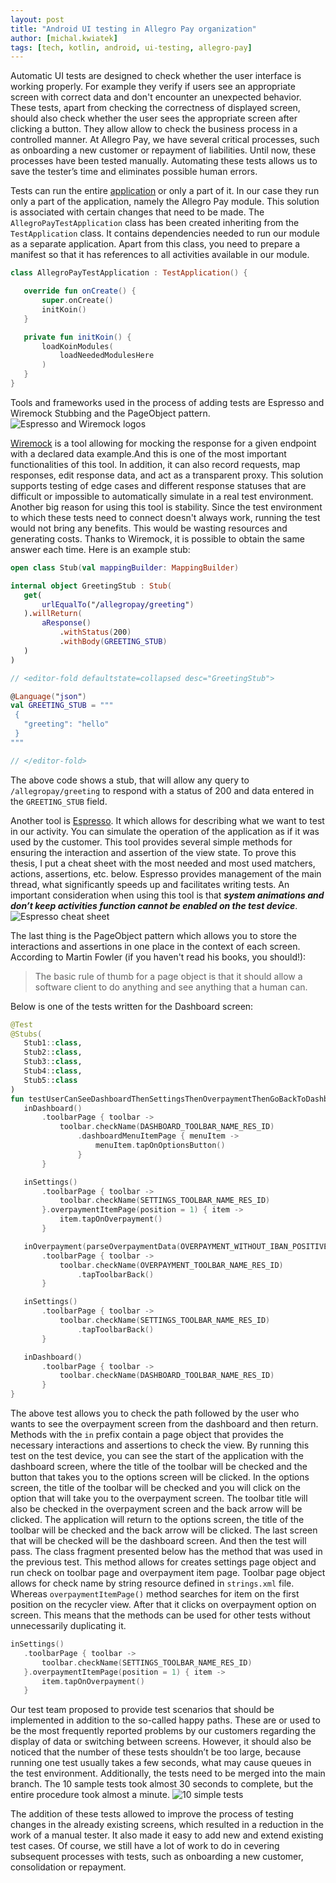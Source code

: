 ```yaml
---
layout: post
title: "Android UI testing in Allegro Pay organization"
author: [michal.kwiatek]
tags: [tech, kotlin, android, ui-testing, allegro-pay]
---
```


Automatic UI tests are designed to check whether the user interface is working properly.
For example they verify if users see an appropriate screen with correct data and don't encounter
an unexpected behavior. These tests, apart from checking the correctness of displayed screen,
should also check whether the user sees the appropriate screen after clicking a button. They allow
allow to check the business process in a controlled manner. At Allegro Pay, we have several critical
processes, such as onboarding a new customer or repayment of liabilities. Until now, these processes
have been tested manually. Automating these tests allows us to save the tester’s time and
eliminates possible human errors.

Tests can run the entire <a href="https://play.google.com/store/apps/details?id=pl.allegro"
target="_blank">application</a> or only a part of it. In our case they run only a part of
the application, namely the Allegro Pay module. This solution is associated with certain changes
that need to be made. The `AllegroPayTestApplication` class has been created inheriting from
the `TestApplication` class. It contains dependencies needed to run our module as a separate
application. Apart from this class, you need to prepare a manifest so that it has references
to all activities available in our module.

```kotlin
class AllegroPayTestApplication : TestApplication() {

   override fun onCreate() {
       super.onCreate()
       initKoin()
   }

   private fun initKoin() {
       loadKoinModules(
           loadNeededModulesHere
       )
   }
}
```

Tools and frameworks used in the process of adding tests are Espresso and Wiremock Stubbing
and the PageObject pattern.
![Espresso and Wiremock logos](/img/articles/2022-02-01-android-ui-testing-in-allegro-pa-organization/espresso_and_wiremock.png)

<a href="https://wiremock.org/" target="_blank">Wiremock</a> is a tool allowing for mocking the response for
a given endpoint with a declared data example.And this is one of the most important functionalities of this tool.
In addition, it can also record requests, map responses, edit response data, and act as a transparent proxy.
This solution supports testing of edge cases and different response statuses that are difficult or impossible
to automatically simulate in a real test environment. Another big reason for using this tool is stability.
Since the test environment to which these tests need to connect doesn't always work, running the test would not
bring any benefits. This would be wasting resources and generating costs. Thanks to Wiremock, it is possible
to obtain the same answer each time. Here is an example stub:

```kotlin
open class Stub(val mappingBuilder: MappingBuilder)

internal object GreetingStub : Stub(
   get(
       urlEqualTo("/allegropay/greeting")
   ).willReturn(
       aResponse()
           .withStatus(200)
           .withBody(GREETING_STUB)
   )
)

// <editor-fold defaultstate=collapsed desc="GreetingStub">

@Language("json")
val GREETING_STUB = """
 {
   "greeting": "hello"
 }
"""

// </editor-fold>
```

The above code shows a stub, that will allow any query to `/allegropay/greeting` to respond with a status
of 200 and data entered in the `GREETING_STUB` field.

Another tool is <a href="https://developer.android.com/training/testing/espresso" target="_blank">Espresso</a>.
It which allows for describing what we want to test in our activity. You can simulate the operation of the
application as if it was used by the customer. This tool provides several simple methods for ensuring
the interaction and assertion of the view state. To prove this thesis, I put a cheat sheet with the most
needed and most used matchers, actions, assertions, etc. below. Espresso provides management of the main
thread, what significantly speeds up and facilitates writing tests. An important consideration when using
this tool is that **_system animations and don’t keep activities function cannot be enabled on the test device_**.
![Espresso cheat sheet](/img/articles/2022-02-01-android-ui-testing-in-allegro-pa-organization/espresso_cheatsheet.png)

The last thing is the PageObject pattern which allows you to store the interactions and assertions in
one place in the context of each screen. According to Martin Fowler (if you haven't read his books, you should!):
>The basic rule of thumb for a page object is that it should allow a software client to do anything and
see anything that a human can.

Below is one of the tests written for the Dashboard screen:

```kotlin
@Test
@Stubs(
   Stub1::class,
   Stub2::class,
   Stub3::class,
   Stub4::class,
   Stub5::class
)
fun testUserCanSeeDashboardThenSettingsThenOverpaymentThenGoBackToDashboard() = launchDashboardActivity {
   inDashboard()
       .toolbarPage { toolbar ->
           toolbar.checkName(DASHBOARD_TOOLBAR_NAME_RES_ID)
               .dashboardMenuItemPage { menuItem ->
                   menuItem.tapOnOptionsButton()
               }
       }

   inSettings()
       .toolbarPage { toolbar ->
           toolbar.checkName(SETTINGS_TOOLBAR_NAME_RES_ID)
       }.overpaymentItemPage(position = 1) { item ->
           item.tapOnOverpayment()
       }

   inOverpayment(parseOverpaymentData(OVERPAYMENT_WITHOUT_IBAN_POSITIVE))
       .toolbarPage { toolbar ->
           toolbar.checkName(OVERPAYMENT_TOOLBAR_NAME_RES_ID)
               .tapToolbarBack()
       }

   inSettings()
       .toolbarPage { toolbar ->
           toolbar.checkName(SETTINGS_TOOLBAR_NAME_RES_ID)
               .tapToolbarBack()
       }

   inDashboard()
       .toolbarPage { toolbar ->
           toolbar.checkName(DASHBOARD_TOOLBAR_NAME_RES_ID)
       }
}
```

The above test allows you to check the path followed by the user who wants to see the overpayment screen
from the dashboard and then return. Methods with the `in` prefix contain a page object that provides the
necessary interactions and assertions to check the view. By running this test on the test device, you can
see the start of the application with the dashboard screen, where the title of the toolbar will be checked
and the button that takes you to the options screen will be clicked. In the options screen, the title of
the toolbar will be checked and you will click on the option that will take you to the overpayment screen.
The toolbar title will also be checked in the overpayment screen and the back arrow will be clicked. The
application will return to the options screen, the title of the toolbar will be checked and the back arrow
will be clicked. The last screen that will be checked will be the dashboard screen. And then the test will
pass. The class fragment presented below has the method that was used in the previous test. This method allows
for creates settings page object and run check on toolbar page and overpayment item page. Toolbar page object
allows for check name by string resource defined in `strings.xml` file. Whereas `overpaymentItemPage()` method
searches for item on the first position on the recycler view. After that it clicks on overpayment option on screen.
This means that the methods can be used for other tests without unnecessarily duplicating it.

```kotlin
inSettings()
   .toolbarPage { toolbar ->
       toolbar.checkName(SETTINGS_TOOLBAR_NAME_RES_ID)
   }.overpaymentItemPage(position = 1) { item ->
       item.tapOnOverpayment()
   }
```

Our test team proposed to provide test scenarios that should be implemented in addition to the so-called
happy paths. These are or used to be the most frequently reported problems by our customers regarding the display
of data or switching between screens. However, it should also be noticed that the number of these tests
shouldn’t be too large, because running one test usually takes a few seconds, what may cause queues in the
test environment. Additionally, the tests need to be merged into the main branch. The 10 sample tests took
almost 30 seconds to complete, but the entire procedure took almost a minute.
![10 simple tests](/img/articles/2022-02-01-android-ui-testing-in-allegro-pa-organization/10_tests.png)

The addition of these tests allowed to improve the process of testing changes in the already existing
screens, which resulted in a reduction in the work of a manual tester. It also made it easy to add new
and extend existing test cases. Of course, we still have a lot of work to do in cevering subsequent processes
with tests, such as onboarding a new customer, consolidation or repayment.
